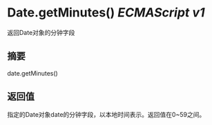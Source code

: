 # Date.getMinutes() _ECMAScript v1_

返回Date对象的分钟字段

## 摘要

date.getMinutes()

## 返回值

指定的Date对象date的分钟字段，以本地时间表示。返回值在0~59之间。

